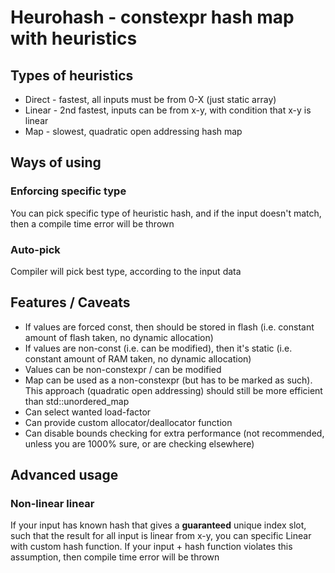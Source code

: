 # Heurohash - constexpr hash map with heuristics

## Types of heuristics
* Direct - fastest, all inputs must be from 0-X (just static array)
* Linear - 2nd fastest, inputs can be from x-y, with condition that x-y is linear
* Map - slowest, quadratic open addressing hash map

## Ways of using
### Enforcing specific type
You can pick specific type of heuristic hash, and if the input doesn't match, then a compile time error will be thrown
### Auto-pick
Compiler will pick best type, according to the input data

## Features / Caveats
* If values are forced const, then should be stored in flash (i.e. constant amount of flash taken, no dynamic allocation)
* If values are non-const (i.e. can be modified), then it's static (i.e. constant amount of RAM taken, no dynamic allocation)
* Values can be non-constexpr / can be modified
* Map can be used as a non-constexpr (but has to be marked as such). This approach (quadratic open addressing) should still be more efficient than std::unordered_map
* Can select wanted load-factor
* Can provide custom allocator/deallocator function
* Can disable bounds checking for extra performance (not recommended, unless you are 1000% sure, or are checking elsewhere)

## Advanced usage
### Non-linear linear
If your input has known hash that gives a **guaranteed** unique index slot, such that the result for all input is linear from x-y,
you can specific Linear with custom hash function.
If your input + hash function violates this assumption, then compile time error will be thrown